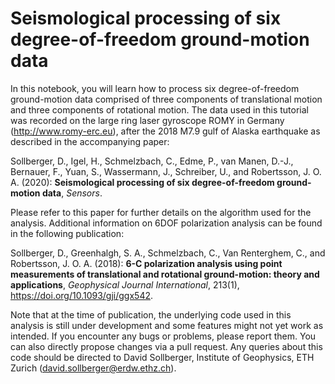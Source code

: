 # Seismological processing of six degree-of-freedom ground-motion data

In this notebook, you will learn how to process six degree-of-freedom ground-motion data comprised of three components of translational motion and three components of rotational motion. The data used in this tutorial was recorded on the large ring laser gyroscope ROMY in Germany (http://www.romy-erc.eu), after the 2018 M7.9 gulf of Alaska earthquake as described in the accompanying paper:  

Sollberger, D., Igel, H., Schmelzbach, C., Edme, P., van Manen, D.-J., Bernauer, F., Yuan, S., Wassermann, J., Schreiber, U., and Robertsson, J. O. A. (2020): **Seismological processing of six degree-of-freedom ground-motion data**, *Sensors*.

Please refer to this paper for further details on the algorithm used for the analysis. Additional information on 6DOF polarization analysis can be found in the following publication:

Sollberger, D., Greenhalgh, S. A., Schmelzbach, C., Van Renterghem, C., and Robertsson, J. O. A. (2018): **6-C polarization analysis using point measurements of translational and rotational ground-motion: theory and applications**, *Geophysical Journal International*, 213(1), https://doi.org/10.1093/gji/ggx542.

Note that at the time of publication, the underlying code used in this analysis is still under development and some features might not yet work as intended. If you encounter any bugs or problems, please report them. You can also directly propose changes via a pull request. Any queries about this code should be directed to David Sollberger, Institute of Geophysics, ETH Zurich (david.sollberger@erdw.ethz.ch). 
